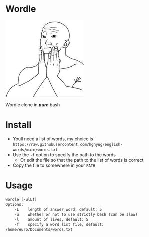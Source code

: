 # Wordle

![very nice](.assets/wojak.jpg)

Wordle clone in ***pure*** bash

# Install

* Youll need a list of words, my choice is `https://raw.githubusercontent.com/hghyug/english-words/main/words.txt`
* Use the `-f` option to specify the path to the words
  * Or edit the file so that the path to the list of words is correct
* Copy the file to somewhere in your `PATH`

# Usage

```
wordle [-ulLf]
Options:
	-L    length of answer word, default: 5
	-u    whether or not to use strictly bash (can be slow)
	-l    amount of lives, default: 5
	-f    specify a word list file, default: /home/euro/Documents/words.txt
```
